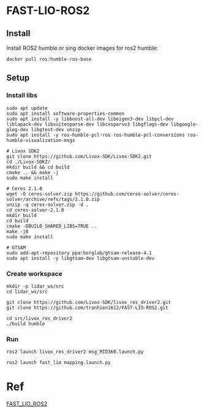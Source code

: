 # FAST-LIO-ROS2

## Install

Install ROS2 humble or sing docker images for ros2 humble: 
```
docker pull ros:humble-ros-base
```

## Setup

### Install libs
```
sudo apt update
sudo apt install software-properties-common
sudo apt install -y libboost-all-dev libeigen3-dev libpcl-dev liblapack-dev libsuitesparse-dev libcxsparse3 libgflags-dev libgoogle-glog-dev libgtest-dev unzip 
sudo apt install -y ros-humble-pcl-ros ros-humble-pcl-conversions ros-humble-visualization-msgs  

# Livox SDK2
git clone https://github.com/Livox-SDK/Livox-SDK2.git
cd ./Livox-SDK2/
mkdir build && cd build
cmake .. && make -j
sudo make install

# Ceres 2.1.0
wget -O ceres-solver.zip https://github.com/ceres-solver/ceres-solver/archive/refs/tags/2.1.0.zip
unzip -q ceres-solver.zip -d .
cd ceres-solver-2.1.0
mkdir build
cd build
cmake -DBUILD_SHARED_LIBS=TRUE ..
make -j8
sudo make install

# GTSAM
sudo add-apt-repository ppa:borglab/gtsam-release-4.1
sudo apt install -y libgtsam-dev libgtsam-unstable-dev

```

### Create workspace
```
mkdir -p lidar_ws/src
cd lidar_ws/src

git clone https://github.com/Livox-SDK/livox_ros_driver2.git
git clone https://github.com/tranhien1612/FAST-LIO-ROS2.git

cd src/livox_ros_driver2
./build humble
```

### Run
```
ros2 launch livox_ros_driver2 msg_MID360.launch.py

ros2 launch fast_lio mapping.launch.py
```


# Ref
[FAST_LIO_ROS2](https://github.com/Ericsii/FAST_LIO_ROS2.git)
